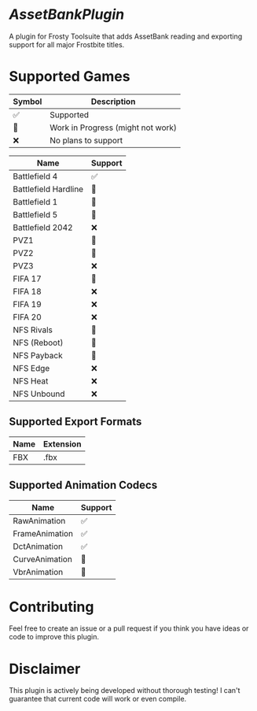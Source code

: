 # *AssetBankPlugin*
A plugin for Frosty Toolsuite that adds AssetBank reading and exporting support for all major Frostbite titles.

# Supported Games
| Symbol | Description |
| --- | --- |
| ✅ | Supported |
| 🚧 | Work in Progress (might not work) |
| ❌ | No plans to support |

| Name | Support |
| --- | --- |
| Battlefield 4 | ✅ |
| Battlefield Hardline | 🚧 |
| Battlefield 1 | 🚧 |
| Battlefield 5 | 🚧 |
| Battlefield 2042 | ❌ |
| PVZ1 | 🚧 |
| PVZ2 | 🚧 |
| PVZ3 | ❌ |
| FIFA 17 | 🚧 |
| FIFA 18 | ❌ |
| FIFA 19 | ❌ |
| FIFA 20 | ❌ |
| NFS Rivals | 🚧 |
| NFS (Reboot) | 🚧 |
| NFS Payback | 🚧 |
| NFS Edge | ❌ |
| NFS Heat | ❌ |
| NFS Unbound | ❌ |

## Supported Export Formats
| Name | Extension |
| --- | --- |
| FBX | .fbx |

## Supported Animation Codecs
| Name | Support |
| --- | --- |
| RawAnimation | ✅ |
| FrameAnimation | ✅ |
| DctAnimation | ✅ |
| CurveAnimation | 🚧 |
| VbrAnimation | 🚧 |

# Contributing
Feel free to create an issue or a pull request if you think you have ideas or code to improve this plugin.

# Disclaimer
This plugin is actively being developed without thorough testing! I can't guarantee that current code will work or even compile.
